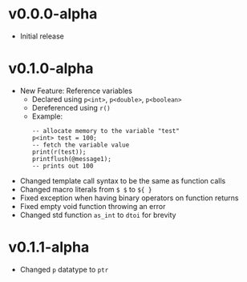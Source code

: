 # v0.0.0-alpha
- Initial release

# v0.1.0-alpha
- New Feature: Reference variables
    - Declared using `p<int>`, `p<double>`, `p<boolean>`
    - Dereferenced using `r()`
    - Example:
      ```
      -- allocate memory to the variable "test"
      p<int> test = 100;
      -- fetch the variable value
      print(r(test));
      printflush(@message1);
      -- prints out 100
      ```
- Changed template call syntax to be the same as function calls
- Changed macro literals from `$ $` to `${ }`
- Fixed exception when having binary operators on function returns
- Fixed empty void function throwing an error
- Changed std function `as_int` to `dtoi` for brevity

# v0.1.1-alpha
- Changed `p` datatype to `ptr`